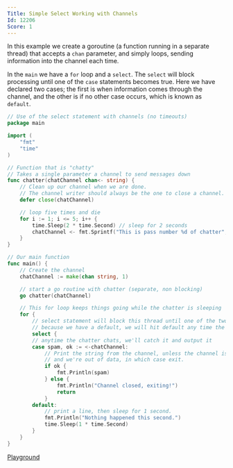 ```yaml
---
Title: Simple Select Working with Channels
Id: 12206
Score: 1
---
```

In this example we create a goroutine (a function running in a separate thread) that accepts a `chan` parameter, and simply loops, sending information into the channel each time.

In the `main` we have a `for` loop and a `select`. The `select` will block processing until one of the `case` statements becomes true. Here we have declared two cases; the first is when information comes through the channel, and the other is if no other case occurs, which is known as `default`.

```go
// Use of the select statement with channels (no timeouts)
package main

import (
    "fmt"
    "time"
)

// Function that is "chatty"
// Takes a single parameter a channel to send messages down
func chatter(chatChannel chan<- string) {
    // Clean up our channel when we are done.
    // The channel writer should always be the one to close a channel.
    defer close(chatChannel)

    // loop five times and die
    for i := 1; i <= 5; i++ {
        time.Sleep(2 * time.Second) // sleep for 2 seconds
        chatChannel <- fmt.Sprintf("This is pass number %d of chatter", i)
    }
}

// Our main function
func main() {
    // Create the channel
    chatChannel := make(chan string, 1)

    // start a go routine with chatter (separate, non blocking)
    go chatter(chatChannel)

    // This for loop keeps things going while the chatter is sleeping
    for {
        // select statement will block this thread until one of the two conditions below is met
        // because we have a default, we will hit default any time the chatter isn't chatting
        select {
        // anytime the chatter chats, we'll catch it and output it
        case spam, ok := <-chatChannel:
            // Print the string from the channel, unless the channel is closed
            // and we're out of data, in which case exit.
            if ok {
                fmt.Println(spam)
            } else {
                fmt.Println("Channel closed, exiting!")
                return
            }
        default:
            // print a line, then sleep for 1 second.
            fmt.Println("Nothing happened this second.")
            time.Sleep(1 * time.Second)
        }
    }
}
```

[Playground](https://play.golang.org/p/jMeu32yIUJ)
